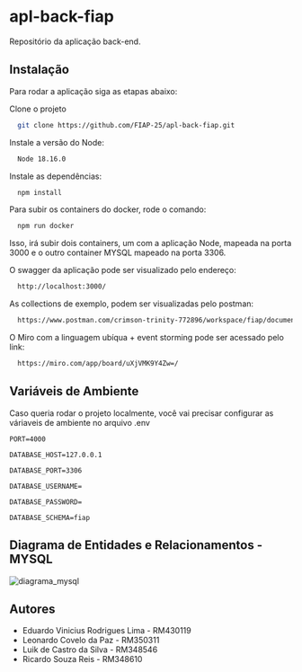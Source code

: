 # apl-back-fiap

Repositório da aplicação back-end.

## Instalação

Para rodar a aplicação siga as etapas abaixo:

Clone o projeto

```bash
  git clone https://github.com/FIAP-25/apl-back-fiap.git
```

Instale a versão do Node:

```bash
  Node 18.16.0
```

Instale as dependências:

```bash
  npm install
```

Para subir os containers do docker, rode o comando:

```bash
  npm run docker
```

Isso, irá subir dois containers, um com a aplicação Node, mapeada na porta 3000 e o outro container MYSQL mapeado na porta 3306.

O swagger da aplicação pode ser visualizado pelo endereço:

```bash
  http://localhost:3000/
```

As collections de exemplo, podem ser visualizadas pelo postman:

```bash
  https://www.postman.com/crimson-trinity-772896/workspace/fiap/documentation/28408712-7c8d89db-fa3c-4998-86f2-6c49c0fcb2bf
```

O Miro com a linguagem ubíqua + event storming pode ser acessado pelo link:

```bash
  https://miro.com/app/board/uXjVMK9Y4Zw=/
```

## Variáveis de Ambiente

Caso queria rodar o projeto localmente, você vai precisar configurar as váriaveis de ambiente no arquivo .env

`PORT=4000`

`DATABASE_HOST=127.0.0.1`

`DATABASE_PORT=3306`

`DATABASE_USERNAME=`

`DATABASE_PASSWORD=`

`DATABASE_SCHEMA=fiap`

## Diagrama de Entidades e Relacionamentos - MYSQL

![diagrama_mysql](https://github.com/FIAP-25/apl-back-fiap/assets/39955568/993dd91f-cb1b-4168-b0b9-b12ea77bcdea)

## Autores

-   Eduardo Vinicius Rodrigues Lima - RM430119
-   Leonardo Covelo da Paz - RM350311
-   Luik de Castro da Silva - RM348546
-   Ricardo Souza Reis - RM348610
